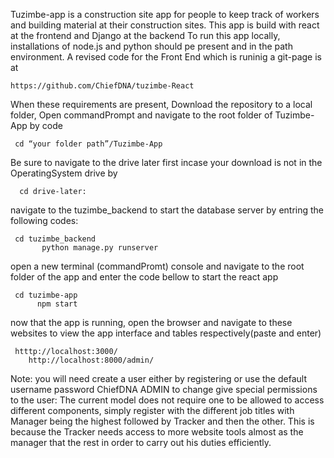 Tuzimbe-app is a construction site app for people to keep track of workers and building material at their construction sites.
This app is build with react at the frontend and Django at the backend
To run this app locally, installations of node.js and python should pe present and in the  path environment.
A revised code for the Front End which is runinig a git-page is at 

	https://github.com/ChiefDNA/tuzimbe-React

When these requirements are present, 
Download the repository to a local folder,
	Open commandPrompt and navigate to the root folder of Tuzimbe-App by code
     
     cd “your folder path”/Tuzimbe-App
  
  Be sure to navigate to the drive later first incase your download is not in the OperatingSystem drive by 
		 
      cd drive-later:

  navigate to the  tuzimbe_backend to start the database server by entring the following codes:
	   
     cd tuzimbe_backend
		   python manage.py runserver

 open  a new terminal (commandPromt) console and navigate to the root folder of the app and  enter the code bellow to start the react app
		   
     cd tuzimbe-app
		  npm start

now that the app is running,  open the browser and navigate to these  websites to view the app interface and tables respectively(paste and enter)
	   
     htttp://localhost:3000/
	    http://localhost:8000/admin/
     
Note: you will need create a  user either by registering or use the default username password ChiefDNA ADMIN to change give special permissions to the user: 
The current model does not require one to be allowed to access different components, simply register with the different job titles with Manager being the highest followed by Tracker and then the other.
This is because the Tracker needs access to more website tools almost as the manager that the rest in order to carry out his duties efficiently.

